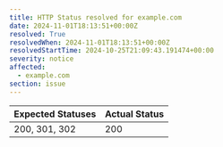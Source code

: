 ```yaml
---
title: HTTP Status resolved for example.com
date: 2024-11-01T18:13:51+00:00Z
resolved: True
resolvedWhen: 2024-11-01T18:13:51+00:00Z
resolvedStartTime: 2024-10-25T21:09:43.191474+00:00
severity: notice
affected:
  - example.com
section: issue
---
```


| Expected Statuses | Actual Status  |
|-------------------|----------------|
| 200, 301, 302 | 200 |
